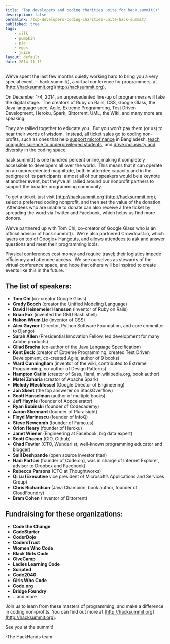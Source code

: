 ```yaml
---
title: 'Top developers and coding charities unite for hack.summit()'
description: false
permalink: /top-developers-coding-charities-unite-hack-summit/
published: true
tags:
    - milk
    - pumpkin
    - pie
    - eggs
    - juice
layout: default
date: 2014-11-11
---
```


We’ve spent the last few months quietly working hard to bring you a very special event -- hack.summit(), a virtual conference for programmers, at [http://hacksummit.org](http://hacksummit.org).

On December 1-4, 2014, an unprecedented line-up of programmers will take the digital stage.  The creators of Ruby on Rails, CSS, Google Glass, the Java language spec, Agile, Extreme Programming, Test Driven Development, Heroku, Spark, Bittorrent, UML, the Wiki, and many more are speaking.

They are rallied together to educate you.  But you won’t pay them (or us) to hear their words of wisdom.  Instead, all ticket sales go to coding non-profits, such as ones that help [support microfinance](http://coderstrust.com/) in Bangladesh, [teach computer science to underprivileged students](https://www.scripted.org/), and [drive inclusivity and diversity](http://code2040.org/) in the coding space.

hack.summit() is one hundred percent online, making it completely accessible to developers all over the world.  This means that it can operate on an unprecedented magnitude, both in attendee capacity and in the pedigree of its participants: almost all of our speakers would be a keynote at another event, but they’ve all rallied around our nonprofit partners to support the broader programming community.

To get a ticket, just visit [http://hacksummit.org](http://hacksummit.org), select a preferred coding nonprofit, and then set the value of the donation.  Attendees who are unable to donate can also receive a free ticket by spreading the word via Twitter and Facebook, which helps us find more donors.

We’ve partnered up with Tom Chi, co-creator of Google Glass who is an official advisor of hack.summit().  We’re also partnered Crowdcast.io, which layers on top of Google+ Hangouts, and allows attendees to ask and answer questions and meet their programming idols.

Physical conferences cost money and require travel; their logistics impede efficiency and attendee access.  We see ourselves as stewards of the virtual conference space, and hope that others will be inspired to create events like this in the future.

## The list of speakers:

- **Tom Chi** (co-creator Google Glass)
- **Grady Booch** (creator the Unified Modeling Language)
- **David Heinemeier Hansson** (inventor of Ruby on Rails)
- **Brian Fox** (invented the GNU Bash shell)
- **Hakon Wium Lie** (inventor of CSS)
- **Alex Gaynor** (Director, Python Software Foundation, and core committer to Django)
- **Sarah Allen** (Presidential Innovation Fellow, led development for many Adobe products)
- **Gilad Bracha** (co-author of the Java Language Specification)
- **Kent Beck** (creator of Extreme Programming, created Test Driven Development, co-created Agile, author of 9 books)
- **Ward Cunningham** (inventor of the wiki, contributed to Extreme Programming, co-author of Design  Patterns)
- **Hampton Catlin** (creator of Sass, Haml, m.wikipedia.org, book author)
- **Matei Zaharia** (creator of Apache Spark)
- **Melody Meckfessel** (Google Director of Engineering)
- **Jon Skeet** (the top answerer on StackOverflow)
- **Scott Hanselman** (author of multiple books)
- **Jeff Haynie** (founder of Appcelerator)
- **Ryan Bubinski** (founder of Codecademy)
- **Aaron Skonnard** (founder of Pluralsight)
- **Floyd Marinescu** (founder of InfoQ)
- **Steve Newcomb** (founder of Famo.us)
- **Orion Henry** (founder of Heroku)
- **Janet Wiener** (Engineering at Facebook, big data expert)
- **Scott Chacon** (CIO, Github)
- **Chad Fowler** (CTO, Wunderlist, well-known programming educator and blogger)
- **Salil Deshpande** (open source investor titan)
- **Hadi Partovi** (founder of Code.org, was in charge of Internet Explorer, advisor to Dropbox and Facebook)
- **Rebecca Parsons** (CTO at Thoughtworks)
- **Qi Lu (Executive** vice president of Microsoft’s Applications and Services Group)
- **Chris Richardson** (Java Champion, book author, founder of CloudFoundry)
- **Bram Cohen** (Inventor of Bittorrent)

## Fundraising for these organizations:

- **Code the Change**
- **CodeStarter**
- **CoderDojo**
- **CodersTrust**
- **Women Who Code**
- **Black Girls Code**
- **GiveCamp**
- **Ladies Learning Code**
- **Scripted**
- **Code2040**
- **Girls Who Code**
- **Code.org**
- **Bridge Foundry**
- ...and more

Join us to learn from these masters of programming, and make a difference in coding non-profits.
You can find out more at [http://hacksummit.org](http://hacksummit.org).

See you at the summit!

-The HackHands team
